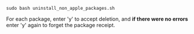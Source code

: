 
    sudo bash uninstall_non_apple_packages.sh

For each package, enter 'y' to accept deletion, and **if there were no errors** enter 'y' again to forget the package receipt.

